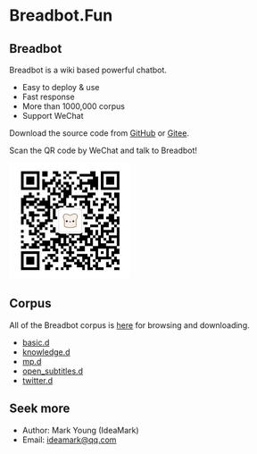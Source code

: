 # Breadbot.Fun


## Breadbot

Breadbot is a wiki based powerful chatbot.

* Easy to deploy & use
* Fast response
* More than 1000,000 corpus
* Support WeChat

Download the source code from [GitHub](https://github.com/ideamark/breadbot) or [Gitee](https://gitee.com/ideamark/breadbot).

Scan the QR code by WeChat and talk to Breadbot!

![QR](QR.jpg)


## Corpus

All of the Breadbot corpus is [here](https://github.com/ideamark/ideamark.github.io) for browsing and downloading.

* [basic.d](basic/index.md)
* [knowledge.d](knowledge/index.md)
* [mp.d](mp/index.md)
* [open_subtitles.d](open_subtitles/index.md)
* [twitter.d](twitter/index.md)

## Seek more

* Author: Mark Young (IdeaMark)
* Email: ideamark@qq.com
